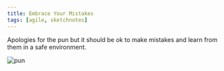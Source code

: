 ```yaml
---
title: Embrace Your Mistakes
tags: [agile, sketchnotes]
---
```


Apologies for the pun but it should be ok to make mistakes and learn from them in a
safe environment.

![pun](/assets/img/posts/embrace-mistakes/embrace-mistakes.jpg)

